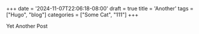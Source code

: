 +++
date = '2024-11-07T22:06:18-08:00'
draft = true
title = 'Another'
tags = ["Hugo", "blog"]
categories = ["Some Cat", "111"]
+++

Yet Another Post

